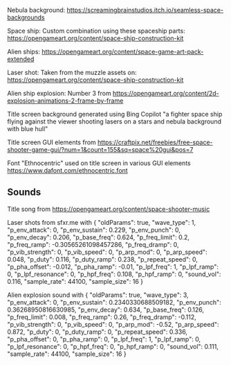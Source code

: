 Nebula background:
https://screamingbrainstudios.itch.io/seamless-space-backgrounds

Space ship:
Custom combination using these spaceship parts: https://opengameart.org/content/space-ship-construction-kit

Alien ships:
https://opengameart.org/content/space-game-art-pack-extended

Laser shot:
Taken from the muzzle assets on: https://opengameart.org/content/space-ship-construction-kit

Alien ship explosion:
Number 3 from https://opengameart.org/content/2d-explosion-animations-2-frame-by-frame

Title screen background generated using Bing Copilot
"a fighter space ship flying against the viewer shooting lasers on a stars and nebula background with blue hull"

Title screen GUI elements from
https://craftpix.net/freebies/free-space-shooter-game-gui/?num=1&count=155&sq=space%20gui&pos=7

Font "Ethnocentric" used on title screen in various GUI elements
https://www.dafont.com/ethnocentric.font

## Sounds

Title song from
https://opengameart.org/content/space-shooter-music

Laser shots from sfxr.me with
{
  "oldParams": true,
  "wave_type": 1,
  "p_env_attack": 0,
  "p_env_sustain": 0.229,
  "p_env_punch": 0,
  "p_env_decay": 0.206,
  "p_base_freq": 0.624,
  "p_freq_limit": 0.2,
  "p_freq_ramp": -0.30565261098457286,
  "p_freq_dramp": 0,
  "p_vib_strength": 0,
  "p_vib_speed": 0,
  "p_arp_mod": 0,
  "p_arp_speed": 0.048,
  "p_duty": 0.116,
  "p_duty_ramp": 0.238,
  "p_repeat_speed": 0,
  "p_pha_offset": -0.012,
  "p_pha_ramp": -0.01,
  "p_lpf_freq": 1,
  "p_lpf_ramp": 0,
  "p_lpf_resonance": 0,
  "p_hpf_freq": 0.108,
  "p_hpf_ramp": 0,
  "sound_vol": 0.116,
  "sample_rate": 44100,
  "sample_size": 16
}

Alien explosion sound with
{
  "oldParams": true,
  "wave_type": 3,
  "p_env_attack": 0,
  "p_env_sustain": 0.2340330688509182,
  "p_env_punch": 0.36268950816630985,
  "p_env_decay": 0.634,
  "p_base_freq": 0.126,
  "p_freq_limit": 0.008,
  "p_freq_ramp": 0.26,
  "p_freq_dramp": -0.112,
  "p_vib_strength": 0,
  "p_vib_speed": 0,
  "p_arp_mod": -0.52,
  "p_arp_speed": 0.872,
  "p_duty": 0,
  "p_duty_ramp": 0,
  "p_repeat_speed": 0.336,
  "p_pha_offset": 0,
  "p_pha_ramp": 0,
  "p_lpf_freq": 1,
  "p_lpf_ramp": 0,
  "p_lpf_resonance": 0,
  "p_hpf_freq": 0,
  "p_hpf_ramp": 0,
  "sound_vol": 0.111,
  "sample_rate": 44100,
  "sample_size": 16
}
